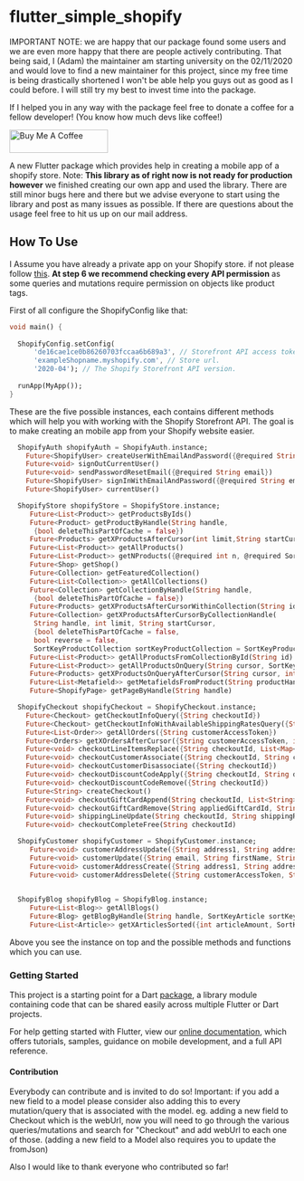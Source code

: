 # flutter_simple_shopify

IMPORTANT NOTE: we are happy that our package found some users and we are even more happy that there are people actively contributing.
That being said, I (Adam) the maintainer am starting university on the 02/11/2020 and would love to find a new maintainer for this project, since my free time is being drastically shortened I won't be able help you guys out as good as I could before.
I will still try my best to invest time into the package.

If I helped you in any way with the package feel free to donate a coffee for a fellow developer! (You know how much devs like coffee!)

<a href="https://www.buymeacoffee.com/AdamDevTS1" target="_blank"><img src="https://cdn.buymeacoffee.com/buttons/default-orange.png" alt="Buy Me A Coffee" height="41" width="174"></a>



A new Flutter package which provides help in creating a mobile app of a shopify store.
Note: **This library as of right now is not ready for production**
**however** we finished creating our own app and used the library.
There are still minor bugs here and there but we advise everyone to start using the library and post as many issues as possible.
If there are questions about the usage feel free to hit us up on our mail address.

## How To Use

I Assume you have already a private app on your Shopify store. if not please follow [this](https://shopify.dev/docs/storefront-api/getting-started).
**At step 6 we recommend checking every API permission** as some queries and mutations require permission on objects like product tags.

First of all configure the ShopifyConfig like that:
```dart
void main() {
  
  ShopifyConfig.setConfig(
      'de16cae1ce0b86260703fccaa6b689a3', // Storefront API access token.
      'exampleShopname.myshopify.com', // Store url.
      '2020-04'); // The Shopify Storefront API version.
  
  runApp(MyApp());
}
```

These are the five possible instances, each contains different methods which will help you with working with the Shopify Storefront API.
The goal is to make creating an mobile app from your Shopify website easier.
```dart
  ShopifyAuth shopifyAuth = ShopifyAuth.instance;
    Future<ShopifyUser> createUserWithEmailAndPassword({@required String email, @required String password})
    Future<void> signOutCurrentUser()
    Future<void> sendPasswordResetEmail({@required String email})
    Future<ShopifyUser> signInWithEmailAndPassword({@required String email, @required String password})
    Future<ShopifyUser> currentUser()
```
```dart    
  ShopifyStore shopifyStore = ShopifyStore.instance;
     Future<List<Product>> getProductsByIds()
     Future<Product> getProductByHandle(String handle,
      {bool deleteThisPartOfCache = false})
     Future<Products> getXProductsAfterCursor(int limit,String startCursor)
     Future<List<Product>> getAllProducts()
     Future<List<Product>> getNProducts({@required int n, @required SortKey sortKey})
     Future<Shop> getShop()
     Future<Collection> getFeaturedCollection()
     Future<List<Collection>> getAllCollections()
     Future<Collection> getCollectionByHandle(String handle,
      {bool deleteThisPartOfCache = false})
     Future<Products> getXProductsAfterCursorWithinCollection(String id, int limit, String startCursor, SortKeyProduct sortKey)
     Future<Collection> getXProductsAfterCursorByCollectionHandle(
      String handle, int limit, String startCursor,
      {bool deleteThisPartOfCache = false,
      bool reverse = false,
      SortKeyProductCollection sortKeyProductCollection = SortKeyProductCollection.RELEVANCE})
     Future<List<Product>> getAllProductsFromCollectionById(String id)
     Future<List<Product>> getAllProductsOnQuery(String cursor, SortKeyProduct sortKey, String query)
     Future<Products> getXProductsOnQueryAfterCursor(String cursor, int limit, SortKeyProduct sortKey, String query)
     Future<List<Metafield>> getMetafieldsFromProduct(String productHandle, {String namespace})
     Future<ShopifyPage> getPageByHandle(String handle)
```
```dart
  ShopifyCheckout shopifyCheckout = ShopifyCheckout.instance;
    Future<Checkout> getCheckoutInfoQuery({String checkoutId})
    Future<Checkout> getCheckoutInfoWithAvailableShippingRatesQuery({String checkoutId})
    Future<List<Order>> getAllOrders({String customerAccessToken})
    Future<Orders> getXOrdersAfterCursor({String customerAccessToken, int limit, String startCursor})
    Future<void> checkoutLineItemsReplace({String checkoutId, List<Map<String,dynamic>> checkoutLineItems})
    Future<void> checkoutCustomerAssociate({String checkoutId, String customerAccessToken}) 
    Future<void> checkoutCustomerDisassociate({String checkoutId})
    Future<void> checkoutDiscountCodeApply({String checkoutId, String discountCode})
    Future<void> checkoutDiscountCodeRemove({String checkoutId})
    Future<String> createCheckout()
    Future<void> checkoutGiftCardAppend(String checkoutId, List<String> giftCardCodes)
    Future<void> checkoutGiftCardRemove(String appliedGiftCardId, String checkoutId)
    Future<void> shippingLineUpdate(String checkoutId, String shippingRateHandle)
    Future<void> checkoutCompleteFree(String checkoutId)
```
```dart
  ShopifyCustomer shopifyCustomer = ShopifyCustomer.instance;
     Future<void> customerAddressUpdate({String address1, String address2, String company, String city, String country, String firstName, String lastName, String phone, String province, String zip, String customerAccessToken, id})
     Future<void> customerUpdate({String email, String firstName, String lastName, String password, String phoneNumber, String customerAccessToken, bool acceptsMarketing})
     Future<void> customerAddressCreate({String address1, String address2, String company, String city, String country, String firstName, String lastName, String phone, String province, String zip, String customerAccessToken})
     Future<void> customerAddressDelete({String customerAccessToken, String addressId})
       
```
```dart
  ShopifyBlog shopifyBlog = ShopifyBlog.instance;
     Future<List<Blog>> getAllBlogs()
     Future<Blog> getBlogByHandle(String handle, SortKeyArticle sortKeyArticle)
     Future<List<Article>> getXArticlesSorted({int articleAmount, SortKeyArticle sortKeyArticle})
```

Above you see the instance on top and the possible methods and functions which you can use.

### Getting Started

This project is a starting point for a Dart
[package](https://flutter.dev/developing-packages/),
a library module containing code that can be shared easily across
multiple Flutter or Dart projects.

For help getting started with Flutter, view our 
[online documentation](https://flutter.dev/docs), which offers tutorials, 
samples, guidance on mobile development, and a full API reference.

#### Contribution

Everybody can contribute and is invited to do so!
Important: if you add a new field to a model please consider also adding this to every mutation/query that is associated with the model.
eg. adding a new field to Checkout which is the webUrl, now you will need to go through the various queries/mutations and search for "Checkout" and add webUrl to each one of those.
(adding a new field to a Model also requires you to update the fromJson)

Also I would like to thank everyone who contributed so far!
